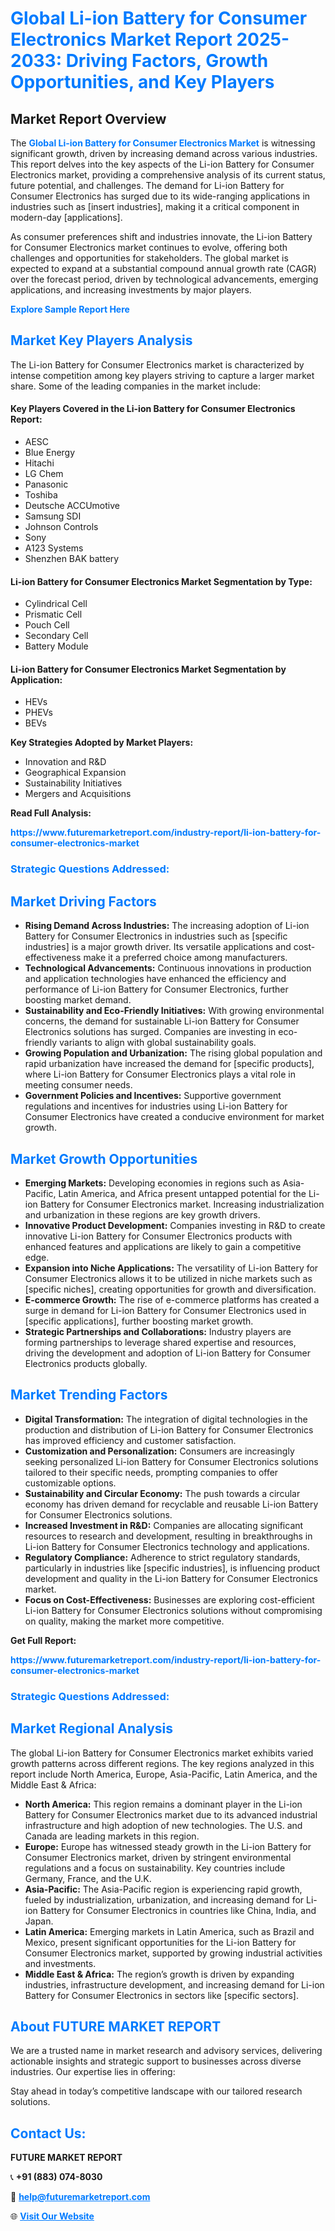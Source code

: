 <h1 style="color: #007BFF;">Global Li-ion Battery for Consumer Electronics Market Report 2025-2033: Driving Factors, Growth Opportunities, and Key Players</h1>

<section id="overview">
<h2>Market Report Overview</h2>
<p>The <a href="https://www.futuremarketreport.com/industry-report/li-ion-battery-for-consumer-electronics-market" style="color: #007BFF; text-decoration: none;"><strong>Global Li-ion Battery for Consumer Electronics Market</strong></a> is witnessing significant growth, driven by increasing demand across various industries. This report delves into the key aspects of the Li-ion Battery for Consumer Electronics market, providing a comprehensive analysis of its current status, future potential, and challenges. The demand for Li-ion Battery for Consumer Electronics has surged due to its wide-ranging applications in industries such as [insert industries], making it a critical component in modern-day [applications].</p>
<p>As consumer preferences shift and industries innovate, the Li-ion Battery for Consumer Electronics market continues to evolve, offering both challenges and opportunities for stakeholders. The global market is expected to expand at a substantial compound annual growth rate (CAGR) over the forecast period, driven by technological advancements, emerging applications, and increasing investments by major players.</p>
</section>

<section id="overview">
<p><a href="https://www.futuremarketreport.com/request-sample/reportId=34783" style="color: #007BFF; text-decoration: none;"><strong>Explore Sample Report Here</strong></a></p>
</section>

<section id="key-players">
<h2 style="color: #007BFF;">Market Key Players Analysis</h2>
<p>The Li-ion Battery for Consumer Electronics market is characterized by intense competition among key players striving to capture a larger market share. Some of the leading companies in the market include:</p>
<h4>Key Players Covered in the Li-ion Battery for Consumer Electronics Report:</h4>
<ul><li>AESC</li><li>Blue Energy</li><li>Hitachi</li><li>LG Chem</li><li>Panasonic</li><li>Toshiba</li><li>Deutsche ACCUmotive</li><li>Samsung SDI</li><li>Johnson Controls</li><li>Sony</li><li>A123 Systems</li><li>Shenzhen BAK battery</li></ul>
<h4>Li-ion Battery for Consumer Electronics Market Segmentation by Type:</h4>
<ul><li>Cylindrical Cell</li><li>Prismatic Cell</li><li>Pouch Cell</li><li>Secondary Cell</li><li>Battery Module</li></ul>

<h4>Li-ion Battery for Consumer Electronics Market Segmentation by Application:</h4>
<ul><li>HEVs</li><li>PHEVs</li><li>BEVs</li></ul>
<p><strong>Key Strategies Adopted by Market Players:</strong></p>
<ul>
<li>Innovation and R&D</li>
<li>Geographical Expansion</li>
<li>Sustainability Initiatives</li>
<li>Mergers and Acquisitions</li>
</ul>
</section>

<section>
<p><strong>Read Full Analysis: </strong></p><a href="https://www.futuremarketreport.com/industry-report/li-ion-battery-for-consumer-electronics-market" style="color: #007BFF; text-decoration: none;"><strong>https://www.futuremarketreport.com/industry-report/li-ion-battery-for-consumer-electronics-market</strong></a>
<h3 style="color: #007BFF;">Strategic Questions Addressed:</h3>
</section>

<section id="driving-factors">
<h2 style="color: #007BFF;">Market Driving Factors</h2>
<ul>
<li><strong>Rising Demand Across Industries:</strong> The increasing adoption of Li-ion Battery for Consumer Electronics in industries such as [specific industries] is a major growth driver. Its versatile applications and cost-effectiveness make it a preferred choice among manufacturers.</li>
<li><strong>Technological Advancements:</strong> Continuous innovations in production and application technologies have enhanced the efficiency and performance of Li-ion Battery for Consumer Electronics, further boosting market demand.</li>
<li><strong>Sustainability and Eco-Friendly Initiatives:</strong> With growing environmental concerns, the demand for sustainable Li-ion Battery for Consumer Electronics solutions has surged. Companies are investing in eco-friendly variants to align with global sustainability goals.</li>
<li><strong>Growing Population and Urbanization:</strong> The rising global population and rapid urbanization have increased the demand for [specific products], where Li-ion Battery for Consumer Electronics plays a vital role in meeting consumer needs.</li>
<li><strong>Government Policies and Incentives:</strong> Supportive government regulations and incentives for industries using Li-ion Battery for Consumer Electronics have created a conducive environment for market growth.</li>
</ul>
</section>

<section id="growth-opportunities">
<h2 style="color: #007BFF;">Market Growth Opportunities</h2>
<ul>
<li><strong>Emerging Markets:</strong> Developing economies in regions such as Asia-Pacific, Latin America, and Africa present untapped potential for the Li-ion Battery for Consumer Electronics market. Increasing industrialization and urbanization in these regions are key growth drivers.</li>
<li><strong>Innovative Product Development:</strong> Companies investing in R&D to create innovative Li-ion Battery for Consumer Electronics products with enhanced features and applications are likely to gain a competitive edge.</li>
<li><strong>Expansion into Niche Applications:</strong> The versatility of Li-ion Battery for Consumer Electronics allows it to be utilized in niche markets such as [specific niches], creating opportunities for growth and diversification.</li>
<li><strong>E-commerce Growth:</strong> The rise of e-commerce platforms has created a surge in demand for Li-ion Battery for Consumer Electronics used in [specific applications], further boosting market growth.</li>
<li><strong>Strategic Partnerships and Collaborations:</strong> Industry players are forming partnerships to leverage shared expertise and resources, driving the development and adoption of Li-ion Battery for Consumer Electronics products globally.</li>
</ul>
</section>

<section id="trending-factors">
<h2 style="color: #007BFF;">Market Trending Factors</h2>
<ul>
<li><strong>Digital Transformation:</strong> The integration of digital technologies in the production and distribution of Li-ion Battery for Consumer Electronics has improved efficiency and customer satisfaction.</li>
<li><strong>Customization and Personalization:</strong> Consumers are increasingly seeking personalized Li-ion Battery for Consumer Electronics solutions tailored to their specific needs, prompting companies to offer customizable options.</li>
<li><strong>Sustainability and Circular Economy:</strong> The push towards a circular economy has driven demand for recyclable and reusable Li-ion Battery for Consumer Electronics solutions.</li>
<li><strong>Increased Investment in R&D:</strong> Companies are allocating significant resources to research and development, resulting in breakthroughs in Li-ion Battery for Consumer Electronics technology and applications.</li>
<li><strong>Regulatory Compliance:</strong> Adherence to strict regulatory standards, particularly in industries like [specific industries], is influencing product development and quality in the Li-ion Battery for Consumer Electronics market.</li>
<li><strong>Focus on Cost-Effectiveness:</strong> Businesses are exploring cost-efficient Li-ion Battery for Consumer Electronics solutions without compromising on quality, making the market more competitive.</li>
</ul>
</section>

<section>
<p><strong>Get Full Report: </strong></p><a href="https://www.futuremarketreport.com/industry-report/li-ion-battery-for-consumer-electronics-market" style="color: #007BFF; text-decoration: none;"><strong>https://www.futuremarketreport.com/industry-report/li-ion-battery-for-consumer-electronics-market</strong></a>
<h3 style="color: #007BFF;">Strategic Questions Addressed:</h3>
</section>


<section id="regional-analysis">
<h2 style="color: #007BFF;">Market Regional Analysis</h2>
<p>The global Li-ion Battery for Consumer Electronics market exhibits varied growth patterns across different regions. The key regions analyzed in this report include North America, Europe, Asia-Pacific, Latin America, and the Middle East & Africa:</p>
<ul>
<li><strong>North America:</strong> This region remains a dominant player in the Li-ion Battery for Consumer Electronics market due to its advanced industrial infrastructure and high adoption of new technologies. The U.S. and Canada are leading markets in this region.</li>
<li><strong>Europe:</strong> Europe has witnessed steady growth in the Li-ion Battery for Consumer Electronics market, driven by stringent environmental regulations and a focus on sustainability. Key countries include Germany, France, and the U.K.</li>
<li><strong>Asia-Pacific:</strong> The Asia-Pacific region is experiencing rapid growth, fueled by industrialization, urbanization, and increasing demand for Li-ion Battery for Consumer Electronics in countries like China, India, and Japan.</li>
<li><strong>Latin America:</strong> Emerging markets in Latin America, such as Brazil and Mexico, present significant opportunities for the Li-ion Battery for Consumer Electronics market, supported by growing industrial activities and investments.</li>
<li><strong>Middle East & Africa:</strong> The region’s growth is driven by expanding industries, infrastructure development, and increasing demand for Li-ion Battery for Consumer Electronics in sectors like [specific sectors].</li>
</ul>
</section>

<footer>
<h2 style="color: #007BFF;">About FUTURE MARKET REPORT</h2>
<p>We are a trusted name in market research and advisory services, delivering actionable insights and strategic support to businesses across diverse industries. Our expertise lies in offering:</p>

<p>Stay ahead in today’s competitive landscape with our tailored research solutions.</p>

<h2 style="color: #007BFF;">Contact Us:</h2>
<p><strong>FUTURE MARKET REPORT</strong></p>
<p>📞 <strong>+91 (883) 074-8030</strong></p>
<p>📧 <strong><a href="mailto:help@futuremarketreport.com" style="color: #007BFF;">help@futuremarketreport.com</a></strong></p>
<p>🌐 <strong><a href="https://www.futuremarketreport.com/" style="color: #007BFF;">Visit Our Website</a></strong></p>
</footer>